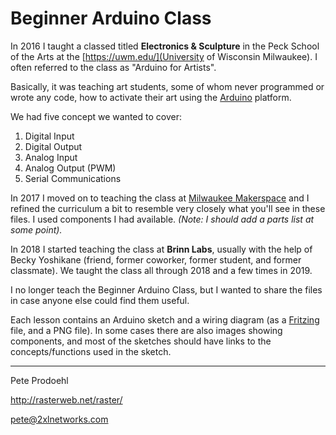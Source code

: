 # Beginner Arduino Class

In 2016 I taught a classed titled **Electronics & Sculpture** in the Peck School of the Arts at the [https://uwm.edu/](University of Wisconsin Milwaukee). I often referred to the class as "Arduino for Artists".

Basically, it was teaching art students, some of whom never programmed or wrote any code, how to activate their art using the [Arduino](https://arduino.cc/) platform.

We had five concept we wanted to cover:

1. Digital Input
2. Digital Output
3. Analog Input
4. Analog Output (PWM)
5. Serial Communications

In 2017 I moved on to teaching the class at [Milwaukee Makerspace](https://milwaukeemakerspace.org/) and I refined the curriculum a bit to resemble very closely what you'll see in these files. I used components I had available. _(Note: I should add a parts list at some point)._

In 2018 I started teaching the class at **Brinn Labs**, usually with the help of Becky Yoshikane (friend, former coworker, former student, and former classmate). We taught the class all through 2018 and a few times in 2019.

I no longer teach the Beginner Arduino Class, but I wanted to share the files in case anyone else could find them useful.

Each lesson contains an Arduino sketch and a wiring diagram (as a [Fritzing](https://fritzing.org/) file, and a PNG file). In some cases there are also images showing components, and most of the sketches should have links to the concepts/functions used in the sketch.


---

Pete Prodoehl

<http://rasterweb.net/raster/>

<pete@2xlnetworks.com>


